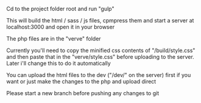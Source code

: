 Cd to the project folder root and run "gulp"

This will build the html / sass / js files, cpmpress them and start a server at localhost:3000 and open it in your browser 

The php files are in the "verve" folder

Currently you'll need to copy the minified css contents of "/build/style.css" and then paste that in the "verve/style.css" before uploading to the server. Later i'll change this to do it automatically

You can upload the html files to the dev ("/dev/" on the server) first if you want or just make the changes to the php and upload direct

Please start a new branch before pushing any changes to git 